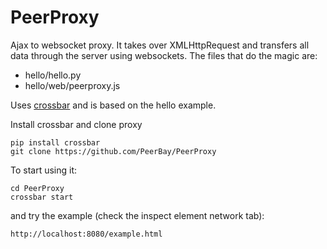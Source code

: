 # PeerProxy

Ajax to websocket proxy.
It takes over XMLHttpRequest and transfers all data through the server using websockets.
The files that do the magic are:
- hello/hello.py
- hello/web/peerproxy.js

Uses [crossbar](http://crossbar.io) and is based on the hello example. 


Install crossbar and clone proxy
```
pip install crossbar
git clone https://github.com/PeerBay/PeerProxy
```
To start using it:
```
cd PeerProxy
crossbar start
```
and try the example (check the inspect element network tab):
```
http://localhost:8080/example.html
```
